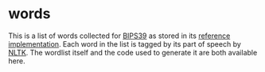 # words

This is a list of words collected for [BIPS39][] as stored in its [reference implementation][python-mnemonic]. Each word in the list is tagged by its part of speech by [NLTK][]. The wordlist itself and the code used to generate it are both available here.

[BIPS39]: https://github.com/bitcoin/bips/blob/master/bip-0039.mediawiki
[python-mnemonic]: https://github.com/trezor/python-mnemonic
[NLTK]: http://www.nltk.org/
